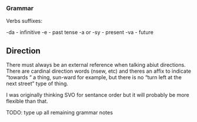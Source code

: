 ### Grammar

Verbs suffixes:

-da - infinitive
-e - past tense
-a or -sy - present
-va - future

## Direction
There must always be an external reference when talking abiut directions. There are cardinal direction words (nsew, etc) and theres an affix to indicate “towards “ a thing, sun-ward for example, but there is no “turn left at the next street” type of thing.

I was originally thinking SVO for sentance order but it will probably be more flexible than that. 

TODO: type up all remaining grammar notes
